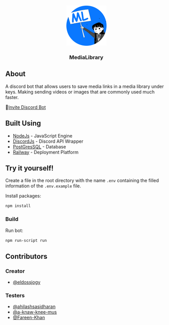 <p align="center">
  <a href="" rel="noopener">
<img width=125 src="./img/logo.png" alt="Project logo"></a>
</p>

<h3 align="center">MediaLibrary</h3>
 
## About 
A discord bot that allows users to save media links in a media library under keys. Making sending videos or images that are commonly used much faster.

🔗[Invite Discord Bot](https://discord.com/api/oauth2/authorize?client_id=910350971299848192&permissions=431644735552&scope=bot%20applications.commands)

##  Built Using 

- [NodeJs](https://nodejs.org/) - JavaScript Engine 
- [DiscordJs](https://discord.js.org/) - Discord API Wrapper
- [PostGresSQL](https://www.postgresql.org/) - Database
- [Railway](https://railway.app/) - Deployment Platform

 
## Try it yourself!
 Create a file in the root directory with the name `.env` containing the filled information of the `.env.example` file.
 
Install packages:
```bash
npm install
```

### Build

Run bot:
```bash
npm run-script run
```
##  Contributors
### Creator
-   [@eldossjogy](https://github.com/eldossjogy)
### Testers
-   [@ahilashsasidharan](https://github.com/ahilashsasidharan)
-   [@a-knaw-knee-mus](https://github.com/a-knaw-knee-mus)
-   [@Fareen-Khan](https://github.com/Fareen-Khan)